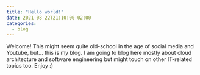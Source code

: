 ```yaml
---
title: "Hello world!"
date: 2021-08-22T21:10:00-02:00
categories:
  - blog
---
```


Welcome! This might seem quite old-school in the age of social media and Youtube, but... this is my blog. I am going to blog here mostly about cloud architecture and software engineering but might touch on other IT-related topics too. Enjoy :)
